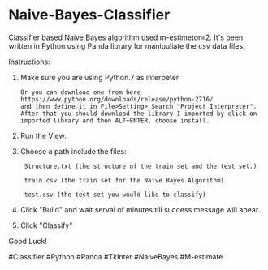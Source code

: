 # Naive-Bayes-Classifier
Classifier based Naive Bayes algorithm used m-estimetor=2. 
It's been written in Python using Panda library for manipuliate the csv data files. 

Instructions:

1. Make sure you are using Python.7 as interpeter
       
       Or you can download one from here https://www.python.org/downloads/release/python-2716/
       and then define it in File>Setting> Search "Project Interpreter".
       After that you should download the library I imported by click on imported library and then ALT+ENTER, choose install.

2. Run the View.

3. Choose a path include the files: 
  
        Structure.txt (the structure of the train set and the test set.)
  
        train.csv (the train set for the Naive Bayes Algorithm)
  
        test.csv (the test set you would like to classify)

4. Click "Build" and wait serval of minutes till success message will apear.

5. Click "Classify"

Good Luck!

#Classifier #Python #Panda #TkInter #NaiveBayes #M-estimate
